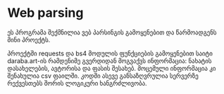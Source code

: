 # Web parsing
ეს პროგრამა შექმნილია ვებ პარსინგის გამოყენებით და წარმოადგენს მინი პროექტს.

პროექტში requests და bs4 მოდულის ფუნქციების გამოყენებით საიტი daraba.art-ის რამდენიმე გვერდიდან მოგვაქვს ინფორმაცია: ნახატის დასახელების, ავტორისა და ფასის შესახებ. მოცემული ინფორმაცია კი შენახულია csv ფაილში.  კოდში ასევე განსაზღვრულია სერვერზე რექვესთებს შორის ლოგიკური ხანგრძლივობა.
